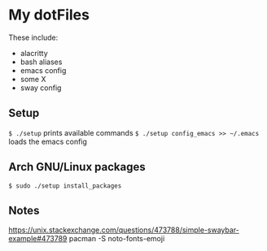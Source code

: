 My dotFiles
===========

These include:
- alacritty
- bash aliases
- emacs config
- some X
- sway config


## Setup
`$ ./setup` prints available commands
`$ ./setup config_emacs >> ~/.emacs` loads the emacs config


## Arch GNU/Linux packages
`$ sudo ./setup install_packages`

## Notes

https://unix.stackexchange.com/questions/473788/simple-swaybar-example#473789
pacman -S noto-fonts-emoji
